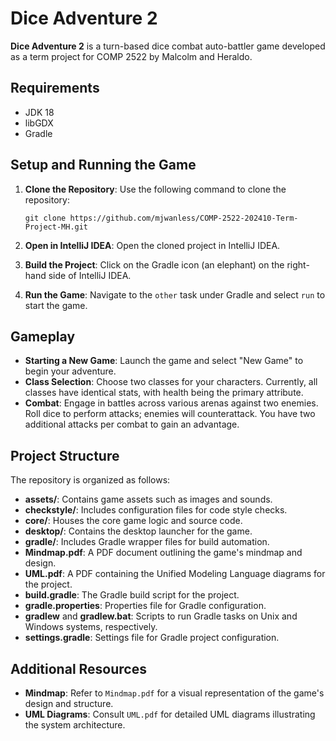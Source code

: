 # Dice Adventure 2

**Dice Adventure 2** is a turn-based dice combat auto-battler game developed as a term project for COMP 2522 by Malcolm and Heraldo.

## Requirements

- JDK 18
- libGDX
- Gradle

## Setup and Running the Game

1. **Clone the Repository**: Use the following command to clone the repository:

   ```
   git clone https://github.com/mjwanless/COMP-2522-202410-Term-Project-MH.git
   ```

2. **Open in IntelliJ IDEA**: Open the cloned project in IntelliJ IDEA.

3. **Build the Project**: Click on the Gradle icon (an elephant) on the right-hand side of IntelliJ IDEA.

4. **Run the Game**: Navigate to the `other` task under Gradle and select `run` to start the game.

## Gameplay

- **Starting a New Game**: Launch the game and select "New Game" to begin your adventure.
- **Class Selection**: Choose two classes for your characters. Currently, all classes have identical stats, with health being the primary attribute.
- **Combat**: Engage in battles across various arenas against two enemies. Roll dice to perform attacks; enemies will counterattack. You have two additional attacks per combat to gain an advantage.

## Project Structure

The repository is organized as follows:

- **assets/**: Contains game assets such as images and sounds.
- **checkstyle/**: Includes configuration files for code style checks.
- **core/**: Houses the core game logic and source code.
- **desktop/**: Contains the desktop launcher for the game.
- **gradle/**: Includes Gradle wrapper files for build automation.
- **Mindmap.pdf**: A PDF document outlining the game's mindmap and design.
- **UML.pdf**: A PDF containing the Unified Modeling Language diagrams for the project.
- **build.gradle**: The Gradle build script for the project.
- **gradle.properties**: Properties file for Gradle configuration.
- **gradlew** and **gradlew.bat**: Scripts to run Gradle tasks on Unix and Windows systems, respectively.
- **settings.gradle**: Settings file for Gradle project configuration.

## Additional Resources

- **Mindmap**: Refer to `Mindmap.pdf` for a visual representation of the game's design and structure.
- **UML Diagrams**: Consult `UML.pdf` for detailed UML diagrams illustrating the system architecture.

